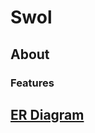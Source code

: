 # Swol

## About

### Features

## [ER Diagram](https://app.eraser.io/workspace/bPc9p42ZPUv9R0Nzf5Xp?origin=share)

